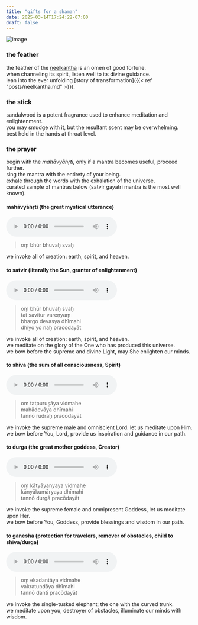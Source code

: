 ```yaml
---
title: "gifts for a shaman"
date: 2025-03-14T17:24:22-07:00
draft: false
---
```


![image](/images/gifts.png)

### the feather

the feather of the [neelkantha](https://en.wikipedia.org/wiki/Indian_roller) is an omen of good fortune.<br>
when channeling its spirit, listen well to its divine guidance.<br>
lean into the ever unfolding [story of transformation]({{< ref "posts/neelkantha.md" >}}).

### the stick

sandalwood is a potent fragrance used to enhance meditation and enlightenment.<br>
you may smudge with it, but the resultant scent may be overwhelming.<br>
best held in the hands at throat level.

### the prayer

begin with the _mahāvyāhṛti_, only if a mantra becomes useful, proceed further.<br>
sing the mantra with the entirety of your being.<br>
exhale through the words with the exhalation of the universe.<br>
curated sample of mantras below (satvir gayatri mantra is the most well known).

#### mahāvyāhṛti (the great mystical utterance)
<audio controls>
  <source src="/audio/mahavyahrti.mp3" type="audio/mp3">
  Your browser does not support the audio element.
</audio>

> oṃ bhūr bhuvaḥ svaḥ<br>

we invoke all of creation: earth, spirit, and heaven.

#### to satvir (literally the Sun, granter of enlightenment)
<audio controls>
  <source src="/audio/mantra-gayatri.mp3" type="audio/mp3">
  Your browser does not support the audio element.
</audio>

> oṃ bhūr bhuvaḥ svaḥ<br>
> tat savitur vareṇyaṃ<br>
> bhargo devasya dhīmahi<br>
> dhiyo yo naḥ pracodayāt

we invoke all of creation: earth, spirit, and heaven.<br>
we meditate on the glory of the One who has produced this universe.<br>
we bow before the supreme and divine Light, may She enlighten our minds.

#### to shiva (the sum of all consciousness, Spirit)
<audio controls>
  <source src="/audio/mantra-shiva.mp3" type="audio/mp3">
  Your browser does not support the audio element.
</audio>

> om tatpuruṣāya vidmahe<br>
> mahādevāya dhīmahi<br>
> tannō rudraḥ pracōdayāt

we invoke the supreme male and omniscient Lord. let us meditate upon Him.<br>
we bow before You, Lord, provide us inspiration and guidance in our path.

#### to durga (the great mother goddess, Creator)
<audio controls>
  <source src="/audio/mantra-durga.mp3" type="audio/mp3">
  Your browser does not support the audio element.
</audio>

> oṃ kātyāyanyaya vidmahe<br>
> kānyākumāryaya dhīmahi<br>
> tannō durgā pracōdayāt

we invoke the supreme female and omnipresent Goddess, let us meditate upon Her.<br>
we bow before You, Goddess, provide blessings and wisdom in our path.

#### to ganesha (protection for travelers, remover of obstacles, child to shiva/durga)
<audio controls>
  <source src="/audio/mantra-ganesha.mp3" type="audio/mp3">
  Your browser does not support the audio element.
</audio>

> oṃ ekadantāya vidmahe<br>
> vakratuṇḍāya dhīmahi<br>
> tannō dantī pracōdayāt

we invoke the single-tusked elephant; the one with the curved trunk.<br>
we meditate upon you, destroyer of obstacles, illuminate our minds with wisdom.

